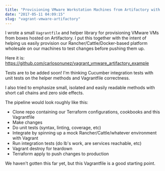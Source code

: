 ```yaml
---
title: "Provisioning VMware Workstation Machines from Artifactory with Vagrant"
date: "2017-05-11 04:09:15"
slug: "vagrant-vmware-artifactory"
---
```


I wrote a small
<code>Vagrantfile</code>
and helper library for provisioning VMware VMs from boxes hosted on Artifactory. I put this together with the intent of helping us easily provision our Rancher/Cattle/Docker-based platform wholesale on our machines to test changes before pushing them up.

Here it is: https://github.com/carlosonunez/vagrant_vmware_artifactory_example

Tests are to be added soon! I'm thinking Cucumber integration tests with unit tests on the helper methods and Vagrantfile correctness.

I also tried to emphasize small, isolated and easily readable methods with short call chains and zero side effects.

The pipeline would look roughly like this:

* Clone repo containing our Terraform configurations, cookbooks and this Vagrantfile
* Make changes
* Do unit tests (syntax, linting, coverage, etc)
* Integrate by spinning up a mock Rancher/Cattle/whatever environment with Vagrant
* Run integration tests (do lb's work, are services reachable, etc)
* Vagrant destroy for teardown
* Terraform apply to push changes to production

We haven't gotten this far yet, but this Vagrantfile is a good starting point.
